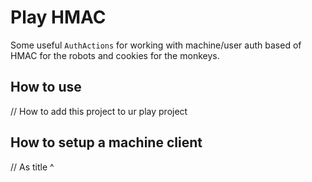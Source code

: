 # Play HMAC

Some useful `AuthActions` for working with machine/user auth based of HMAC for the robots and cookies for the monkeys.

## How to use

// How to add this project to ur play project

## How to setup a machine client

// As title ^
